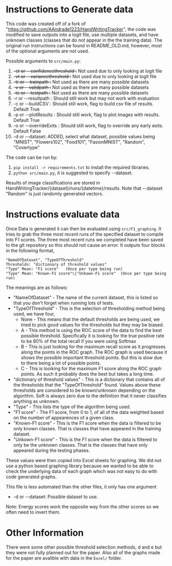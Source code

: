 # Instructions to Generate data

  This code was created off of a fork of "https://github.com/AAndrade1223/HandWritingTracker", the code was modified to save outputs into a logit file, use multiple datasets, and have unknown classes (classes that do not appear in the the training data).
  The original run instructions can be found in README_OLD.md, however, most of the optional arguments are not used. 


  Possible arguments to `src/main.py`:
  1. ~~-ct or --confidencethreshold :~~ Not used due to only looking at logit file
  2. ~~-vt or --variancethreshold :~~ Not used due to only looking at logit file
  3. ~~-tr or --trainpath :~~ Not used as there are many possible datasets
  4. ~~-v  or --validpath :~~ Not used as there are many possible datasets
  5. ~~-te or --testpath :~~ Not used as there are many possible datasets
  6. -r  or --resultpath : Should still work but may not work with evaluation
  7. -c  or --buildCSV : Should still work, flag to build csv file of results. Default True
  8. -p  or --plotResults : Should still work, flag to plot images with results. Default True
  9. -o  or --overrideExits : Should still work, flag to override any early exits. Default False
  10. -d or --dataset: ADDED, select what dataset, possible values being "MNIST", "Flowers102", "Food101", "FasionMNIST", "Random", "Covertype"

  The code can be run by:
  1. `pip install -r requirements.txt` to install the required libraries.
  2. `python src/main.py`, it is suggested to specify --dataset.

Results of image classifications are stored in HandWritingTracker/{dataset}/runs/{datetime}/results. 
Note that --dataset "Random" is just randomly generated vectors.

# Instructions evaluate data

Once Data is generated it can then be evaluated using `src/F1_graphing`. It tries to grab the three most recent runs of the specified dataset to compile into F1 scores. The three most recent runs we completed have been saved to the git repository so this should not cause an error. It outputs four blocks in the following format,

```
"NameOfDataset", "TypeOfThreshold"
Thresholds: "dictionary of threshold values"
"Type" Mean: "F1 score"   (Once per type being run)
"Type" Mean: "Known-F1 score"\|"Unkown-F1 score"  (Once per type being run)
```

The meanings are as follows:
  * "NameOfDataset" - The name of the current dataset, this is listed so that you don't forget when running lots of tests.
  * "TypeOfThreshold" - This is the selection of thresholding method being used, we have four,
    * None - This means that the default thresholds are being used, we tried to pick good values for the thresholds but they may be biased.
    * A - This method is using the ROC score of the data to find the best possible threshold. Specifically it is looking for the true positive rate to be 80% of the total recall if you were using Softmax
    * B - This is just looking for the maximum recall score as it progresses along the points in the ROC graph. The ROC graph is used because it shows the possible important threshold points. But this is slow due to there being a lot of possible points.
    * C - This is looiking for the maximum F1 score along the ROC graph points. As such it probably does the best but takes a long time.
  * "dictionary of threshold values" - This is a dictionary that contains all of the thresholds that the "TypeOfThreshold" found. Values above these thresholds are considered to be known/unknown depending on the algorithm. Soft is always zero due to the definition that it never classifies anything as unknown.
  * "Type" - This lists the type of the algorithm being used. 
  * "F1 score" - The F1 score, from 0 to 1, of all of the data weighted based on the number of appearences of a given class.
  * "Known-F1 score" - This is the F1 score when the data is filtered to be only known classes. That is classes that have appeared in the training dataset.
  * "Unkown-F1 score" - This is the F1 score when the data is filtered to only be the unknown classes. That is the classes that have only appeared during the testing phases.

These values were then copied into Excel sheets for graphing. We did not use a python based graphing library because we wanted to be able to check the underlying data of each graph which was not easy to do with code generated graphs. 


This file is less automated than the other files, it only has one argument
  * -d or --dataset: Possible dataset to use.

Note: Energy scores work the opposite way from the other scores so we often need to invert them.


# Other Information
There were some other possible threshold selection methods, d and e but they were not fully planned out for the paper. Also all of the graphs made for the paper are avalible with data in the `Excel/` folder. 